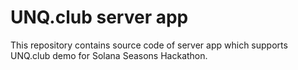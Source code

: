 # UNQ.club server app

This repository contains source code of server app which supports UNQ.club demo for Solana Seasons Hackathon.
